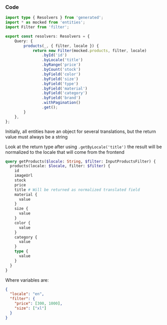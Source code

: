 ### Code

```ts
import type { Resolvers } from 'generated';
import * as mocked from 'entities';
import Filter from 'filter';

export const resolvers: Resolvers = {
    Query: {
        products(_, { filter, locale }) {
            return new Filter(mocked.products, filter, locale)
                .byId('id')
                .byLocale('title')
                .byRange('price')
                .byCount('stock')
                .byField('color')
                .byField('size')
                .byField('type')
                .byField('material')
                .byField('category')
                .byField('brand')
                .withPagination()
                .get();
        }
    },
};
```

Initially, all entities have an object for several translations, but the return value must always be a string

Look at the return type after using ```.getByLocale('title')``` the result will be normalized to the locale that will come from the frontend

```graphql
query getProducts($locale: String, $filter: InputProductsFilter) {
  products(locale: $locale, filter: $filter) {
    id
    imageUrl
    stock
    price
    title # Will be returned as normalized translated field
    material {
      value
    }
    size {
      value
    }
    color {
      value
    }
    category {
      value
    }
    type {
      value
    }
  }
}
```
Where variables are:

```json
{
  "locale": "en",
  "filter": {
    "price": [300, 1000],
    "size": ["xl"]
  }
}
```
